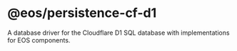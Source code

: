 # @eos/persistence-cf-d1

A database driver for the Cloudflare D1 SQL database with implementations for EOS components.

